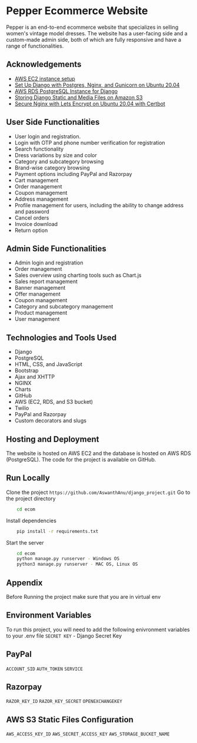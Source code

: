 
# Pepper Ecommerce Website

Pepper is an end-to-end ecommerce website that specializes in selling women's vintage model dresses. The website has a user-facing side and a custom-made admin side, both of which are fully responsive and have a range of functionalities.


## Acknowledgements

 - [AWS EC2 instance setup](https://youtu.be/cc0Hf_I3ykY)
 - [Set Up Django with Postgres, Nginx, and Gunicorn on Ubuntu 20.04](https://www.digitalocean.com/community/tutorials/how-to-set-up-django-with-postgres-nginx-and-gunicorn-on-ubuntu-20-04)
 - [AWS RDS PostgreSQL Instance for Django](https://django.how/resources/aws-rds-postgresql-instance-for-django-project/#:~:text=AWS%20RDS%20PostgreSQL%20Instance%20for%20Django%20Project%20Django.How,...%206%20Failed%20building%20wheel%20for%20psycopg2%20)
 - [Storing Django Static and Media Files on Amazon S3](https://testdriven.io/blog/storing-django-static-and-media-files-on-amazon-s3/#:~:text=Storing%20Django%20Static%20and%20Media%20Files%20on%20Amazon,6%20Private%20Media%20Files%20...%207%20Conclusion%20)
 - [Secure Nginx with Lets Encrypt on Ubuntu 20.04 with Certbot](https://youtu.be/R5d-hN9UtpU)

## User Side Functionalities
* User login and registration.
* Login with OTP and phone number verification for registration
* Search functionality
* Dress variations by size and color
* Category and subcategory browsing
* Brand-wise category browsing
* Payment options including PayPal and Razorpay
* Cart management
* Order management
* Coupon management
* Address management
* Profile management for users, including the ability to change address and password
* Cancel orders
* Invoice download
* Return option

## Admin Side Functionalities
* Admin login and registration
* Order management
* Sales overview using charting tools such as Chart.js
* Sales report management
* Banner management
* Offer management
* Coupon management
* Category and subcategory management
* Product management
* User management

## Technologies and Tools Used
* Django
* PostgreSQL
* HTML, CSS, and JavaScript
* Bootstrap
* Ajax and XHTTP
* NGINX
* Charts
* GitHub
* AWS (EC2, RDS, and S3 bucket)
* Twilio
* PayPal and Razorpay
* Custom decorators and slugs

## Hosting and Deployment
The website is hosted on AWS EC2 and the database is hosted on AWS RDS (PostgreSQL). The code for the project is available on GitHub.


## Run Locally
Clone the project
``https://github.com/AswanthAnu/django_project.git``
Go to the project directory
```bash 
    cd ecom
```
Install dependencies
```bash
    pip install -r requirements.txt
```
Start the server
```bash 
    cd ecom
    python manage.py runserver - Windows OS
    python3 manage.py runserver - MAC OS, Linux OS
```
## Appendix

Before Running the project make sure that you are in virtual env


## Environment Variables

To run this project, you will need to add the following enivronment variables to your .env file
`SECRET KEY` - Django Secret Key
## PayPal
`ACCOUNT_SID` `AUTH_TOKEN` `SERVICE`
## Razorpay
`RAZOR_KEY_ID` `RAZOR_KEY_SECRET` `OPENEXCHANGEKEY`
## AWS S3 Static Files Configuration
`AWS_ACCESS_KEY_ID` `AWS_SECRET_ACCESS_KEY` `AWS_STORAGE_BUCKET_NAME` 


